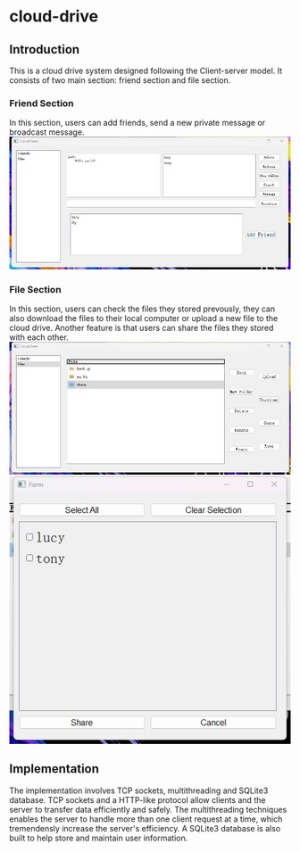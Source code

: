 # cloud-drive

## Introduction
This is a cloud drive system designed following the Client-server model. It consists of two main section: friend section and file section.

### Friend Section
In this section, users can add friends, send a new private message or broadcast message.
![Screenshot](/screenshot-1.png)

### File Section
In this section, users can check the files they stored prevously, they can also download the files to their local computer or upload a new file to the cloud drive.
Another feature is that users can share the files they stored with each other.
![Screenshot](/screenshot-2.png)
![Screenshot](/screenshot-3.png)
## Implementation
The implementation involves TCP sockets, multithreading and SQLite3 database. TCP sockets and a HTTP-like protocol allow clients and the server to transfer data efficiently and safely. The multithreading techniques 
enables the server to handle more than one client request at a time, which tremendensly increase the server's efficiency. A SQLite3 database is also built to help store and maintain user information.
